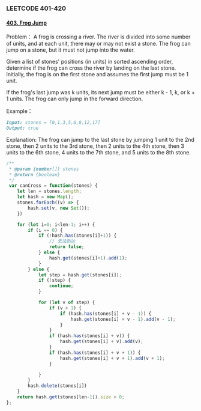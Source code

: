### **LEETCODE 401-420**

#### **[403. Frog Jump](https://leetcode-cn.com/problems/frog-jump/)**

Problem：
A frog is crossing a river. The river is divided into some number of units, and at each unit, there may or may not exist a stone. The frog can jump on a stone, but it must not jump into the water.

Given a list of stones' positions (in units) in sorted ascending order, determine if the frog can cross the river by landing on the last stone. Initially, the frog is on the first stone and assumes the first jump must be 1 unit.

If the frog's last jump was k units, its next jump must be either k - 1, k, or k + 1 units. The frog can only jump in the forward direction.

Example：

```markdown
Input: stones = [0,1,3,5,6,8,12,17]
Output: true
```

Explanation: The frog can jump to the last stone by jumping 1 unit to the 2nd stone, then 2 units to the 3rd stone, then 2 units to the 4th stone, then 3 units to the 6th stone, 4 units to the 7th stone, and 5 units to the 8th stone.

```js
/**
 * @param {number[]} stones
 * @return {boolean}
 */
 var canCross = function(stones) {
    let len = stones.length;
    let hash = new Map();
    stones.forEach((v) => {
        hash.set(v, new Set());
    })

    for (let i=0; i<len-1; i++) {
        if (i == 0) {
            if (!hash.has(stones[i]+1)) {
                // 无法到达
                return false;
            } else {
                hash.get(stones[i]+1).add(1);
            }
        } else {
            let step = hash.get(stones[i]);
            if (!step) {
                continue;
            }

            for (let v of step) {
                if (v > 1) {
                    if (hash.has(stones[i] + v - 1)) {
                        hash.get(stones[i] + v - 1).add(v - 1);
                    }
                }
                if (hash.has(stones[i] + v)) {
                    hash.get(stones[i] + v).add(v);
                }
                if (hash.has(stones[i] + v + 1)) {
                    hash.get(stones[i] + v + 1).add(v + 1);
                }

            }
        }
        hash.delete(stones[i])
    }
    return hash.get(stones[len-1]).size > 0;
};

```
